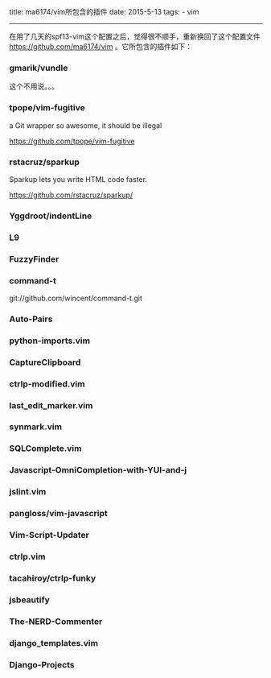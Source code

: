 title: ma6174/vim所包含的插件 
date: 2015-5-13 
tags: 
    - vim 

--- 

在用了几天的spf13-vim这个配置之后，觉得很不顺手，重新换回了这个配置文件 https://github.com/ma6174/vim 。它所包含的插件如下：

### gmarik/vundle 

这个不用说。。。

### tpope/vim-fugitive 

a Git wrapper so awesome, it should be illegal

https://github.com/tpope/vim-fugitive 

### rstacruz/sparkup 

Sparkup lets you write HTML code faster. 

https://github.com/rstacruz/sparkup/ 

### Yggdroot/indentLine 


### L9 

### FuzzyFinder 

### command-t 

git://github.com/wincent/command-t.git 

### Auto-Pairs 

### python-imports.vim 

### CaptureClipboard 

### ctrlp-modified.vim

### last_edit_marker.vim

### synmark.vim 

### SQLComplete.vim 

### Javascript-OmniCompletion-with-YUI-and-j 

### jslint.vim 

### pangloss/vim-javascript 

### Vim-Script-Updater 

### ctrlp.vim 

### tacahiroy/ctrlp-funky 

### jsbeautify 

### The-NERD-Commenter 


### django_templates.vim 

### Django-Projects


